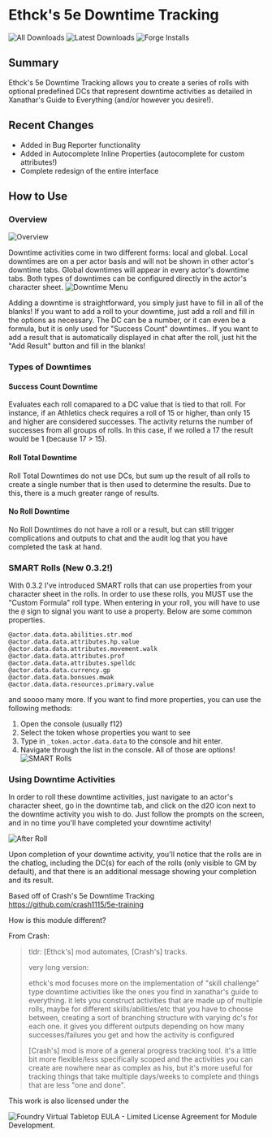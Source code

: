 # Ethck's 5e Downtime Tracking
![All Downloads](https://img.shields.io/github/downloads/ethck/Ethck-s-Downtime-Tracking/total?style=for-the-badge)
![Latest Downloads](https://img.shields.io/github/downloads/ethck/Ethck-s-Downtime-Tracking/latest/total?style=for-the-badge)
![Forge Installs](https://img.shields.io/badge/dynamic/json?label=Forge%20Installs&query=package.installs&suffix=%25&url=https%3A%2F%2Fforge-vtt.com%2Fapi%2Fbazaar%2Fpackage%2Fdowntime-ethck&style=for-the-badge)

## Summary
Ethck's 5e Downtime Tracking allows you to create a series of rolls with optional predefined DCs that represent
downtime activities as detailed in Xanathar's Guide to Everything (and/or however you desire!).

## Recent Changes
* Added in Bug Reporter functionality
* Added in Autocomplete Inline Properties (autocomplete for custom attributes!)
* Complete redesign of the entire interface

## How to Use
### Overview
![Overview](images/overview2.png)


Downtime activities come in two different forms: local and global. Local downtimes are on a per actor
basis and will not be shown in other actor's downtime tabs. Global downtimes will appear in every actor's
downtime tabs. Both types of downtimes can be configured directly in the actor's character sheet.
![Downtime Menu](images/downtimeMenu.png)


Adding a downtime is straightforward, you simply just have to fill in all of the blanks! If you want to
add a roll to your downtime, just add a roll and fill in the options as necessary. The DC can be a number, or it can even be a formula, but it is only used for "Success Count" downtimes.. If you want to add a result
that is automatically displayed in chat after the roll, just hit the "Add Result" button and fill in the blanks!
### Types of Downtimes


#### Success Count Downtime
Evaluates each roll comapared to a DC value that is tied to that roll. For instance, if an Athletics check requires a roll of 15 or higher, than only 15 and higher are considered successes. The activity returns the number of successes from all groups of rolls. In this case, if we rolled a 17 the result would be 1 (because 17 > 15).


#### Roll Total Downtime
Roll Total Downtimes do not use DCs, but sum up the result of all rolls to create a single number that is then used to determine the results. Due to this, there is a much greater range of results.


#### No Roll Downtime
No Roll Downtimes do not have a roll or a result, but can still trigger complications and outputs to chat and the audit log that you have completed the task at hand.


### SMART Rolls (New 0.3.2!)
With 0.3.2 I've introduced SMART rolls that can use properties from your character sheet in the rolls.
In order to use these rolls, you MUST use the "Custom Formula" roll type. When entering in your roll,
you will have to use the `@` sign to signal you want to use a property. Below are some common properties.
```
@actor.data.data.abilities.str.mod
@actor.data.data.attributes.hp.value
@actor.data.data.attributes.movement.walk
@actor.data.data.attributes.prof
@actor.data.data.attributes.spelldc
@actor.data.data.currency.gp
@actor.data.data.bonsues.mwak
@actor.data.data.resources.primary.value
```

and soooo many more.
If you want to find more properties, you can use the following methods:
1) Open the console (usually f12)
2) Select the token whose properties you want to see
3) Type in `_token.actor.data.data` to the console and hit enter.
4) Navigate through the list in the console. All of those are options!
![SMART Rolls](images/smartRolls2.png)

### Using Downtime Activities
In order to roll these downtime activities, just navigate to an actor's character sheet, go in the
downtime tab, and click on the d20 icon next to the downtime activity you wish to do. Just follow
the prompts on the screen, and in no time you'll have completed your downtime activity!


![After Roll](images/downtimeOutput.png)


Upon completion of your downtime activity, you'll notice that the rolls are in the chatlog, including
the DC(s) for each of the rolls (only visible to GM by default), and that there is an additional message
showing your completion and its result.


Based off of Crash's 5e Downtime Tracking https://github.com/crash1115/5e-training

How is this module different?

From Crash:
> tldr: [Ethck's] mod automates, [Crash's] tracks.
> 
> very long version:
> 
> ethck's mod focuses more on the implementation of "skill challenge" type downtime activities like the ones you find in xanathar's guide to everything. it lets you construct activities that are made up of multiple rolls, maybe for different skills/abilities/etc that you have to choose between, creating a sort of branching structure with varying dc's for each one. it gives you different outputs depending on how many successes/failures you get and how the activity is configured
> 
> [Crash's] mod is more of a general progress tracking tool. it's a little bit more flexible/less specifically scoped and the activities you can create are nowhere near as complex as his, but it's more useful for tracking things that take multiple days/weeks to complete and things that are less "one and done".

This work is also licensed under the 

![Foundry Virtual Tabletop EULA - Limited License Agreement for Module Development.](https://foundryvtt.com/article/license/)
